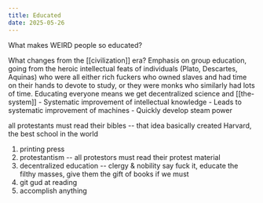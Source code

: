 ```yaml
---
title: Educated
date: 2025-05-26
---
```

What makes WEIRD people so educated?

What changes from the [[civilization]] era? Emphasis on group education, going from the heroic intellectual feats of individuals (Plato, Descartes, Aquinas) who were all either rich fuckers who owned slaves and had time on their hands to devote to study, or they were monks who similarly had lots of time. Educating everyone means we get decentralized science and [[the-system]]
	- Systematic improvement of intellectual knowledge
	- Leads to systematic improvement of machines
		- Quickly develop steam power


all protestants must read their bibles -- that idea basically created Harvard, the best school in the world

1. printing press
2. protestantism -- all protestors must read their protest material
3. decentralized education -- clergy & nobility say fuck it, educate the filthy masses, give them the gift of books if we must
4. git gud at reading
5. accomplish anything